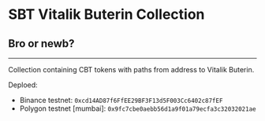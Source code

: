 # SBT Vitalik Buterin Collection

## Bro or newb?

---

Collection containing CBT tokens with paths from address to Vitalik Buterin.


Deploed:
 - Binance testnet: `0xcd14AD87f6FfEE29BF3F13d5F003Cc6402c87fEF`
 - Polygon testnet [mumbai]: `0x9fc7cbe0aebb56d1a9f01a79ecfa3c32032021ae`
